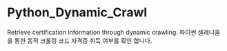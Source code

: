 # Python_Dynamic_Crawl
Retrieve certification information through dynamic crawling.
파이썬 셀레니움을 통한 동적 크롤링 코드
자격증 취득 여부를 확인 합니다.
